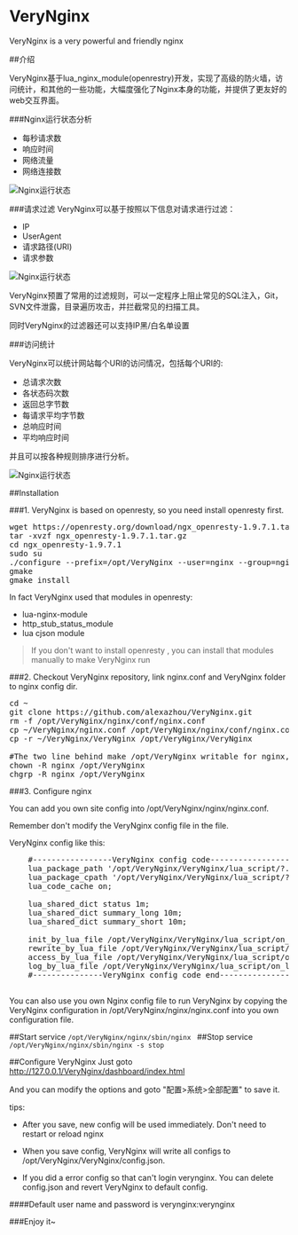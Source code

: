# VeryNginx
VeryNginx is a very powerful and friendly nginx

##介绍

VeryNginx基于lua_nginx_module(openrestry)开发，实现了高级的防火墙，访问统计，和其他的一些功能，大幅度强化了Nginx本身的功能，并提供了更友好的web交互界面。

###Nginx运行状态分析

* 每秒请求数
* 响应时间
* 网络流量
* 网络连接数

![Nginx运行状态](http://ww4.sinaimg.cn/mw690/3fcd0ed3jw1f0mhozu43wj20uj0mcgob.jpg)


###请求过滤
VeryNginx可以基于按照以下信息对请求进行过滤：

* IP
* UserAgent
* 请求路径(URI)
* 请求参数

![Nginx运行状态](http://ww2.sinaimg.cn/mw690/3fcd0ed3jw1f0mhp07rgoj20vb0n4gof.jpg)


VeryNginx预置了常用的过滤规则，可以一定程序上阻止常见的SQL注入，Git，SVN文件泄露，目录遍历攻击，并拦截常见的扫描工具。

同时VeryNginx的过滤器还可以支持IP黑/白名单设置

###访问统计

VeryNginx可以统计网站每个URI的访问情况，包括每个URI的:

* 总请求次数
* 各状态码次数
* 返回总字节数
* 每请求平均字节数
* 总响应时间
* 平均响应时间

并且可以按各种规则排序进行分析。

![Nginx运行状态](http://ww4.sinaimg.cn/mw690/3fcd0ed3jw1f0mhp0lq5ij20vb0n4aes.jpg)

##Installation

###1. VeryNginx is based on openresty, so you need install openresty first.

<pre>
wget https://openresty.org/download/ngx_openresty-1.9.7.1.tar.gz   
tar -xvzf ngx_openresty-1.9.7.1.tar.gz
cd ngx_openresty-1.9.7.1
sudo su
./configure --prefix=/opt/VeryNginx --user=nginx --group=nginx --with-http_stub_status_module --with-luajit
gmake
gmake install
</pre>

In fact VeryNginx used that modules in openresty:

*  lua-nginx-module
*  http_stub_status_module
*  lua cjson module

>If you don't want to install openresty , you can install that modules manually to make VeryNginx run

###2. Checkout VeryNginx repository, link nginx.conf and VeryNginx folder to nginx config dir.
<pre>
cd ~
git clone https://github.com/alexazhou/VeryNginx.git
rm -f /opt/VeryNginx/nginx/conf/nginx.conf
cp ~/VeryNginx/nginx.conf /opt/VeryNginx/nginx/conf/nginx.conf
cp -r ~/VeryNginx/VeryNginx /opt/VeryNginx/VeryNginx

#The two line behind make /opt/VeryNginx writable for nginx, so nginx can save configs in it
chown -R nginx /opt/VeryNginx 
chgrp -R nginx /opt/VeryNginx 
</pre>

###3. Configure nginx

You can add you own site config into /opt/VeryNginx/nginx/nginx.conf.

Remember don't modify the VeryNginx config file in the file.

VeryNginx config like this:
<pre>
    #-----------------VeryNginx config code------------------ 
    lua_package_path '/opt/VeryNginx/VeryNginx/lua_script/?.lua;;/opt/  VeryNginx/VeryNginx/lua_script/module/?.lua;;';
    lua_package_cpath '/opt/VeryNginx/VeryNginx/lua_script/?.so;;';   
    lua_code_cache on;

    lua_shared_dict status 1m;
    lua_shared_dict summary_long 10m;
    lua_shared_dict summary_short 10m;

    init_by_lua_file /opt/VeryNginx/VeryNginx/lua_script/on_init.lua;
    rewrite_by_lua_file /opt/VeryNginx/VeryNginx/lua_script/on_rewrite.lua;
    access_by_lua_file /opt/VeryNginx/VeryNginx/lua_script/on_access.lua;
	log_by_lua_file /opt/VeryNginx/VeryNginx/lua_script/on_log.lua;
    #---------------VeryNginx config code end-----------------

</pre>

You can also use you own Nginx config file to run VeryNginx by copying the VeryNginx configuration in /opt/VeryNginx/nginx/nginx.conf into you own configuration file. 

##Start service
 <code>/opt/VeryNginx/nginx/sbin/nginx </code>
##Stop service
 <code>/opt/VeryNginx/nginx/sbin/nginx -s stop</code>

##Configure VeryNginx
Just goto http://127.0.0.1/VeryNginx/dashboard/index.html 

And you can modify the options and goto "配置>系统>全部配置" to save it.

tips:

* After you save, new config will be used immediately. Don't need to restart or reload nginx

* When you save config, VeryNginx will write all configs to /opt/VeryNginx/VeryNginx/config.json. 

* If you did a error config so that can't login verynginx. You can delete config.json and revert VeryNginx to default config.

####Default user name and password is verynginx:verynginx

###Enjoy it~


